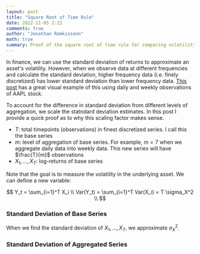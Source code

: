 ```yaml
---
layout: post
title: "Square Root of Time Rule"
date: 2022-11-05 2:22
comments: true
author: "Jonathan Ramkissoon"
math: true
summary: Proof of the square root of time rule for comparing volatility estimates
---
```



In finance, we can use the standard deviation of returns to approximate an asset's volatility. However, when we observe data at different frequencies and calculate the standard deviation, higher frequency data (i.e. finely discretized) has lower standard deviation than lower frequency data. [This post](<https://gregorygundersen.com/blog/2022/05/24/square-root-of-time-rule/>) has a great visual example of this using daily and weekly observations of AAPL stock. 

To account for the difference in standard deviation from different levels of aggregation, we scale the statndard deviation estimates. In this post I provide a quick proof as to why this scaling factor makes sense.


- $T$: total timepoints (observations) in finest discretized series. I call this the base series
- $m$: level of aggregation of base series. For example, $m=7$ when we aggregate daily data into weekly data. This new series will have $\frac{T}{m}$ observations
- $X_1, ..., X_T$: log-returns of base series

Note that the goal is to measure the volatility in the underlying asset. We can define a new variable: 

$$
Y_t = \sum_{i=1}^T X_i \\
Var(Y_t) = \sum_{i=1}^T Var(X_i) = T \sigma_X^2 \\
$$

### Standard Deviation of Base Series

When we find the standard deviation of $X_1, ..., X_T$, we approximate $\sigma_X^2$. 


### Standard Deviation of Aggregated Series

